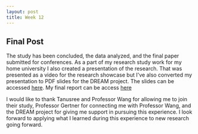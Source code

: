 ```yaml
---
layout: post
title: Week 12
---
```


## Final Post ##

The study has been concluded, the data analyzed, and the final paper submitted for conferences. As a part of my research study work for my home university I also created a presentation of the research. That was presented as a video for the research showcase but I've also converted my presentation to PDF slides for the DREAM project. The slides can be accessed [here](files/Jessica_Mack_presentation.pdf). My final report can be access [here](files/finalreport.pdf)

I would like to thank Tanusree and Professor Wang for allowing me to join their study, Professor Gertner for connecting me with Professor Wang, and the DREAM project for giving me support in pursuing this experience. I look forward to applying what I learned during this experience to new research going forward.